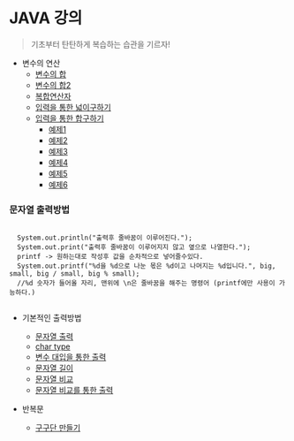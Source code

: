 # JAVA 강의
>기초부터 탄탄하게
>복습하는 습관을 기르자!

* 변수의 연산
  - [변수의 합](0518/Add.java)
  - [변수의 합2](0518/Add2.java)
  - [복합연산자](0519/InDec.java)
  - [입력을 통한 넓이구하기](0518/CircleArea.java)
  - [입력을 통한 합구하기](0519/prc4.java)
    + [예제1](0518/Ex.java)
    + [예제2](0518/Ex1.java)
    + [예제3](0518/Ex2.java)
    + [예제4](0518/Ex3.java)
    + [예제5](0518/Ex5.java)
    + [예제6](0518/Ex6.java)


### 문자열 출력방법

  <pre><code>
  System.out.println("출력후 줄바꿈이 이루어진다.");
  System.out.print("출력후 줄바꿈이 이루어지지 않고 옆으로 나열한다.");
  printf -> 원하는대로 작성후 값을 순차적으로 넣어줄수있다.
  System.out.printf("%d을 %d으로 나눈 몫은 %d이고 나머지는 %d입니다.", big, small, big / small, big % small);
  //%d 숫자가 들어올 자리, 맨위에 \n은 줄바꿈을 해주는 명령어 (printf에만 사용이 가능하다.)
  </code></pre>

* 기본적인 출력방법
  - [문자열 출력](0518/Hello.java)
  - [char type](0519/CharType.java)
  - [변수 대입을 통한 출력](0520/TestString.java)
  - [문자열 길이](0520/TestString2.java)
  - [문자열 비교](0520/StringEquals.java)
  - [문자열 비교를 통한 출력](0520/Umbrella.java)

* 반복문
  - [구구단 만들기](0523/Gugudan2.java)




